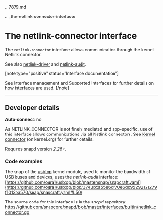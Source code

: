 .. 7879.md

.. _the-netlink-connector-interface:

# The netlink-connector interface

The `netlink-connector` interface allows communication through the kernel Netlink connector.

See also [netlink-driver](the-netlink-driver-interface.md) and [netlink-audit](the-netlink-audit-interface.md).

[note type="positive" status="Interface documentation"]

See [Interface management](interface-management.md) and [Supported interfaces](supported-interfaces.md) for further details on how interfaces are used.
[/note]

---

<h2 id='heading--dev-details'>Developer details </h2>

**Auto-connect**: no

As NETLINK_CONNECTOR is not finely mediated and app-specific, use of this interface allows communications via all Netlink connectors. See [Kernel connector](https://www.kernel.org/doc/Documentation/connector/connector.txt) (on kernel.org) for further details.

Requires snapd version _2.26+_.

<h3 id='heading-code'>Code examples</h3>

The snap of the [usbtop]() kernel module, used to monitor the bandwidth of USB buses and devices, uses the _netlink-audit_ interface:
[https://github.com/ogra1/usbtop/blob/master/snap/snapcraft.yaml](https://github.com/ogra1/usbtop/blob/3743b5a55e6df70e6dd95292121279f1013ba570/snap/snapcraft.yaml#L50)


The source code for this interface is in the *snapd* repository:
<https://github.com/snapcore/snapd/blob/master/interfaces/builtin/netlink_connector.go>